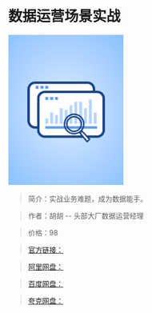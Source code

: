 # 数据运营场景实战

![img](../../assets/a081d432e1c348f5ada67f6da8c4c4e7.png)

> 简介：实战业务难题，成为数据能手。

> 作者：胡胡 -- 头部大厂数据运营经理

> 价格：98

> [官方链接：]()

> [阿里网盘：]()

> [百度网盘：]()

> [夸克网盘：]()
